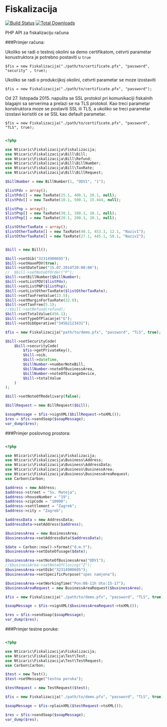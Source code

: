 Fiskalizacija
=============
[![Build Status](https://travis-ci.org/nticaric/fiskalizacija.svg?branch=master)](https://travis-ci.org/nticaric/fiskalizacija)
[![Total Downloads](https://img.shields.io/packagist/dt/nticaric/fiskalizacija.svg)](https://packagist.org/packages/nticaric/fiskalizacija)

PHP API za fiskalizaciju računa

###Primjer računa:

Ukoliko se radi o testnoj okolini sa demo certifikatom, cetvrti parametar konustruktora je
potrebno postaviti u `true`

	$fis = new Fiskalizacija("./path/to/certificate.pfx", "password", "security" , true);

Ukoliko se radi o produkcijkoj okolini, cetvrti parametar se moze izostaviti

	$fis = new Fiskalizacija("./path/to/certificate.pfx", "password");

Od 27. listopada 2015. napušta se SSL protokol pri komunikaciji fiskalnih blagajni sa serverima a prelazi se na TLS protokol.
Kao treci parametar konstruktora moze se postaviti SSL ili TLS, a ukoliko se treci parametar izostavi koristiti ce se SSL kao default parametar.

    $fis = new Fiskalizacija("./path/to/certificate.pfx", "password", "TLS", true);


```php

<?php

use Nticaric\Fiskalizacija\Fiskalizacija;
use Nticaric\Fiskalizacija\Bill\Bill;
use Nticaric\Fiskalizacija\Bill\Refund;
use Nticaric\Fiskalizacija\Bill\BillNumber;
use Nticaric\Fiskalizacija\Bill\TaxRate;
use Nticaric\Fiskalizacija\Bill\BillRequest;

$billNumber = new BillNumber(1, "ODV1", "1");

$listPdv = array();
$listPdv[] = new TaxRate(25.1, 400.1, 20.1, null);
$listPdv[] = new TaxRate(10.1, 500.1, 15.444, null);

$listPnp = array();
$listPnp[] = new TaxRate(30.1, 100.1, 10.1, null);
$listPnp[] = new TaxRate(20.1, 200.1, 20.1, null);

$listOtherTaxRate = array();
$listOtherTaxRate[] = new TaxRate(40.1, 453.3, 12.1, "Naziv1");
$listOtherTaxRate[] = new TaxRate(27.1, 445.1, 50.1, "Naziv2");


$bill = new Bill();

$bill->setOib("32314900695");
$bill->setHavePDV(true);
$bill->setDateTime("15.07.2014T20:00:00");
//  $bill->setNoteOfOrder("P");
$bill->setBillNumber($billNumber);
$bill->setListPDV($listPdv);
$bill->setListPNP($listPnp);
$bill->setListOtherTaxRate($listOtherTaxRate);
$bill->setTaxFreeValue(23.5);
$bill->setMarginForTaxRate(32.0);
$bill->setTaxFree(5.1);
//$bill->setRefund(refund);
$bill->setTotalValue(456.1);
$bill->setTypeOfPlacanje("G");
$bill->setOibOperative("34562123431");

$fis = new Fiskalizacija("path/to/demo.pfx", "password", "TLS", true);

$bill->setSecurityCode(
    $bill->securityCode(
        $fis->getPrivateKey(),
        $bill->oib, 
        $bill->dateTime, 
        $billNumber->numberNoteBill, 
        $billNumber->noteOfBusinessArea, 
        $billNumber->noteOfExcangeDevice, 
        $bill->totalValue
    )
);

$bill->setNoteOfRedelivary(false);

$billRequest = new BillRequest($bill);

$soapMessage = $fis->signXML($billRequest->toXML());
$res = $fis->sendSoap($soapMessage);
var_dump($res);
```

###Primjer poslovnog prostora:

```php

<?php

use Nticaric\Fiskalizacija\Fiskalizacija;
use Nticaric\Fiskalizacija\Business\Address;
use Nticaric\Fiskalizacija\Business\AddressData;
use Nticaric\Fiskalizacija\Business\BusinessArea;
use Nticaric\Fiskalizacija\Business\BusinessAreaRequest;
use Carbon\Carbon;

$address = new Address;
$address->street = "Sv. Mateja";
$address->houseNumber = "19";
$address->zipCode = "10000";
$address->settlement = "Zagreb";
$address->city = "Zagreb";

$addressData = new AddressData;
$addressData->setAddress($address);

$businessArea = new BusinessArea;
$businessArea->setAddressData($addressData);

$date = Carbon::now()->format("d.m.Y");
$businessArea->setDateOfusage($date);

$businessArea->setNoteOfBusinessArea("ODV1");
//$businessArea->setNoteOfClosing("Z");
$businessArea->setOib("32314900695");
$businessArea->setSpecificPurpose("spec namjena");

$businessArea->setWorkingTime("Pon:08-11h Uto:15-17");
$businessAreaRequest = new BusinessAreaRequest($businessArea);

$fis = new Fiskalizacija("./path/to/demo.pfx", "password", "TLS", true);

$soapMessage = $fis->signXML($businessAreaRequest->toXML());

$res = $fis->sendSoap($soapMessage);
var_dump($res);
```

###Primjer testne poruke:

```php

<?php

use Nticaric\Fiskalizacija\Fiskalizacija;
use Nticaric\Fiskalizacija\Test\Test;
use Nticaric\Fiskalizacija\Test\TestRequest;
use Carbon\Carbon;

$test = new Test();
$test->setMessage("testna poruka");

$testRequest = new TestRequest($test);

$fis = new Fiskalizacija("./path/to/demo.pfx", "password", "TLS", true);

$soapMessage = $fis->plainXML($testRequest->toXML());

$res = $fis->sendSoap($soapMessage);
var_dump($res);
```
